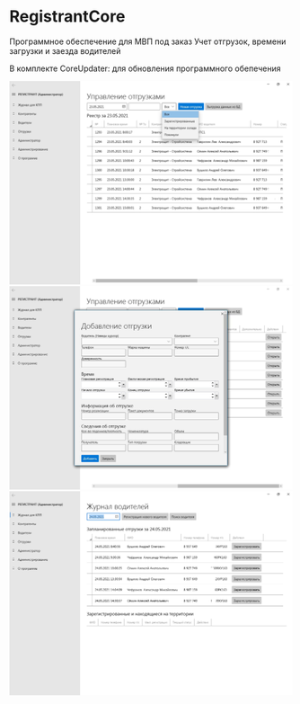 # RegistrantCore

Программное обеспечение для МВП под заказ
Учет отгрузок, времени загрузки и заезда водителей

В комплекте CoreUpdater: для обновления
программного обепечения

![alt text](https://github.com/TheCrazyWolf/RegistrantCore/blob/master/Description/%D0%A1%D0%BD%D0%B8%D0%BC%D0%BE%D0%BA%20%D1%8D%D0%BA%D1%80%D0%B0%D0%BD%D0%B0%20(97).png)
![alt text](https://github.com/TheCrazyWolf/RegistrantCore/blob/master/Description/%D0%A1%D0%BD%D0%B8%D0%BC%D0%BE%D0%BA%20%D1%8D%D0%BA%D1%80%D0%B0%D0%BD%D0%B0%20(98).png)
![alt text](https://github.com/TheCrazyWolf/RegistrantCore/blob/master/Description/%D0%A1%D0%BD%D0%B8%D0%BC%D0%BE%D0%BA%20%D1%8D%D0%BA%D1%80%D0%B0%D0%BD%D0%B0%20(99).png)
